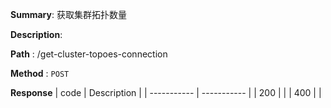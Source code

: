 **Summary**: 获取集群拓扑数量

**Description**:

**Path** : /get-cluster-topoes-connection

**Method** : `POST`

**Response**
| code      | Description |
| ----------- | ----------- |
|  200   |       |
|  400   |       |

